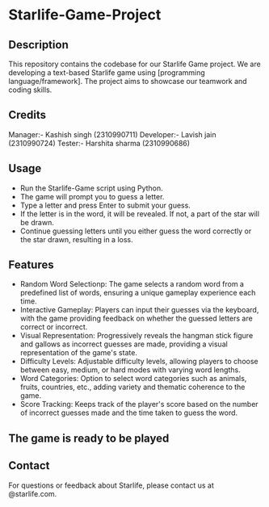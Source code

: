 # Starlife-Game-Project

## Description
This repository contains the codebase for our Starlife Game project. We are developing a text-based Starlife game using [programming language/framework]. The project aims to showcase our teamwork and coding skills.

## Credits
Manager:- Kashish singh (2310990711)
Developer:- Lavish jain (2310990724)
Tester:- Harshita sharma (2310990686)

## Usage
- Run the Starlife-Game script using Python.
- The game will prompt you to guess a letter.
- Type a letter and press Enter to submit your guess.
- If the letter is in the word, it will be revealed. If not, a part of the star will be drawn.
- Continue guessing letters until you either guess the word correctly or the star drawn, resulting in a loss.

## Features
- Random Word Selectionp: The game selects a random word from a predefined list of words, ensuring a unique gameplay experience each time.
- Interactive Gameplay: Players can input their guesses via the keyboard, with the game providing feedback on whether the guessed letters are correct or incorrect.
- Visual Representation: Progressively reveals the hangman stick figure and gallows as incorrect guesses are made, providing a visual representation of the game's state.
- Difficulty Levels: Adjustable difficulty levels, allowing players to choose between easy, medium, or hard modes with varying word lengths.
- Word Categories: Option to select word categories such as animals, fruits, countries, etc., adding variety and thematic coherence to the game.
- Score Tracking: Keeps track of the player's score based on the number of incorrect guesses made and the time taken to guess the word.



## The game is ready to be played
## Contact
For questions or feedback about Starlife, please contact us at @starlife.com.




